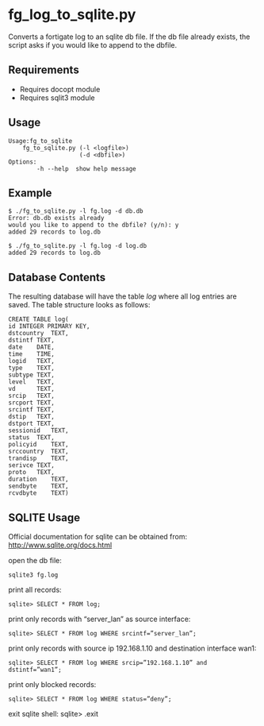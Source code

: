 # fg_log_to_sqlite.py
Converts a fortigate log to an sqlite db file. If the db file already exists, 
the script asks if you would like to append to the dbfile.

## Requirements
* Requires docopt module
* Requires sqlit3 module 

## Usage

    Usage:fg_to_sqlite
        fg_to_sqlite.py (-l <logfile>)
                        (-d <dbfile>)
    Options:
            -h --help  show help message

## Example

    $ ./fg_to_sqlite.py -l fg.log -d db.db
    Error: db.db exists already
    would you like to append to the dbfile? (y/n): y
    added 29 records to log.db

    $ ./fg_to_sqlite.py -l fg.log -d log.db
    added 29 records to log.db

## Database Contents
The resulting database will have the table *log* where all log entries are saved. 
The table structure looks as follows: 

    CREATE TABLE log(
    id INTEGER PRIMARY KEY,
    dstcountry  TEXT,
    dstintf TEXT,
    date    DATE,
    time    TIME,
    logid   TEXT,
    type    TEXT,
    subtype TEXT,
    level   TEXT,
    vd      TEXT,
    srcip   TEXT,
    srcport TEXT,
    srcintf TEXT,
    dstip   TEXT,
    dstport TEXT,
    sessionid   TEXT,
    status  TEXT,
    policyid    TEXT,
    srccountry  TEXT,
    trandisp    TEXT,
    serivce TEXT,
    proto   TEXT,
    duration    TEXT,
    sendbyte    TEXT,
    rcvdbyte    TEXT)


## SQLITE Usage
Official documentation for sqlite can be obtained from: http://www.sqlite.org/docs.html

open the db file: 

    sqlite3 fg.log

print all records: 

    sqlite> SELECT * FROM log;

print only records with “server_lan” as source interface:

    sqlite> SELECT * FROM log WHERE srcintf=”server_lan”;

print only records with source ip 192.168.1.10 and destination interface wan1:

    sqlite> SELECT * FROM log WHERE srcip=”192.168.1.10” and dstintf=”wan1”;

print only blocked records:

    sqlite> SELECT * FROM log WHERE status=”deny”;

exit sqlite shell: 
    sqlite> .exit
